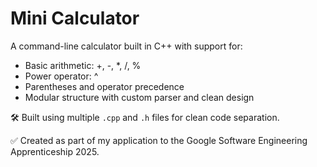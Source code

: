 # Mini Calculator

A command-line calculator built in C++ with support for:

- Basic arithmetic: +, -, *, /, %
- Power operator: ^
- Parentheses and operator precedence
- Modular structure with custom parser and clean design

🛠️ Built using multiple `.cpp` and `.h` files for clean code separation.

✅ Created as part of my application to the Google Software Engineering Apprenticeship 2025.
